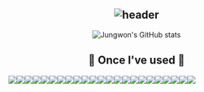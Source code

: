 <div align="center">

![header](https://capsule-render.vercel.app/api?type=waving&color=timeGradient&text=Welcome%20to%20Jungwon's%20GitHub%20&animation=twinkling&fontSize=35&fontAlignY=40&fontAlign=70&height=250)
---
![Jungwon's GitHub stats](https://github-readme-stats.vercel.app/api?username=kimjungwon2&show_icons=true&theme=transparent)

## 🔨 Once I've used 🔨
  <div style="display:flex; flex-direction:row;">
      <img src="https://img.shields.io/badge/Java-007396?style=for-the-badge&logo=Java&logoColor=white"> 
      <img src="https://img.shields.io/badge/junit5-25A162?style=for-the-badge&logo=junit5&logoColor=white">
      <img src="https://img.shields.io/badge/Spring Boot-6DB33F?style=for-the-badge&logo=spring boot&logoColor=white">
      <img src="https://img.shields.io/badge/JPA-47A248?style=for-the-badge&logo=JPA&logoColor=white"> 
      <img src="https://img.shields.io/badge/mysql-4479A1?style=for-the-badge&logo=mysql&logoColor=white"> 
      <img src="https://img.shields.io/badge/mongo-47A248?style=for-the-badge&logo=mongodb&logoColor=white"> 
      <br>
      <img src="https://img.shields.io/badge/linux-FCC624?style=for-the-badge&logo=linux&logoColor=black"> 
      <img src="https://img.shields.io/badge/Amazon EC2-FF9900?style=for-the-badge&logo=amazon ec2&logoColor=white">
      <img src="https://img.shields.io/badge/amazon s3-569A31?style=for-the-badge&logo=amazons3&logoColor=white">
      <img src="https://img.shields.io/badge/aws lambda-FF9900?style=for-the-badge&logo=awslambda&logoColor=white"> 
      <img src="https://img.shields.io/badge/Amazon RDS-527FFF?style=for-the-badge&logo=amazon rds&logoColor=white">
      <br>
      <img src="https://img.shields.io/badge/jenkins-D24939?style=for-the-badge&logo=jenkins&logoColor=white">
      <img src="https://img.shields.io/badge/sonarqube-4E9BCD?style=for-the-badge&logo=sonarqube&logoColor=white">
      <img src="https://img.shields.io/badge/docker-2496ED?style=for-the-badge&logo=docker&logoColor=white">
      <img src="https://img.shields.io/badge/nginx-009639?style=for-the-badge&logo=nginx&logoColor=white">
      <br>
      <img src="https://img.shields.io/badge/html5-E34F26?style=flat-square&logo=html5&logoColor=white"> 
      <img src="https://img.shields.io/badge/css-1572B6?style=flat-square&logo=css3&logoColor=white"> 
      <img src="https://img.shields.io/badge/javascript-F7DF1E?style=flat-square&logo=javascript&logoColor=black"> 
      <img src="https://img.shields.io/badge/jquery-0769AD?style=flat-square&logo=jquery&logoColor=white"> 
      <img src="https://img.shields.io/badge/vue.js-4FC08D?style=flat-square&logo=vuedotjs&logoColor=white"> 
      <br>
      <img src="https://img.shields.io/badge/C-A8B9CC?style=flat-square&logo=C&logoColor=white"> 
      <img src="https://img.shields.io/badge/C++-00599C?style=flat-square&logo=cplusplus&logoColor=white"> 
      <img src="https://img.shields.io/badge/python-3776AB?style=flat-square&logo=python&logoColor=white"> 
      <br>
  </div>
  <br>

</div>
